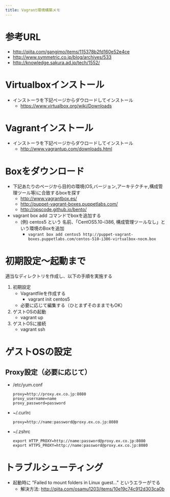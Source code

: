 ```yaml
---
title: Vagrant環境構築メモ
---
```


参考URL
=======

- http://qiita.com/gangimo/items/115378b2fd160e52e4ce
- http://www.symmetric.co.jp/blog/archives/533
- http://knowledge.sakura.ad.jp/tech/1552/


Virtualboxインストール
======================

- インストーラを下記ページからダウロードしてインストール
  - https://www.virtualbox.org/wiki/Downloads


Vagrantインストール
===================

- インストーラを下記ページからダウロードしてインストール
  - http://www.vagrantup.com/downloads.html


Boxをダウンロード
=================

- 下記あたりのページから目的の環境(OS,バージョン,アーキテクチャ,構成管理ツール等)に合致するboxを探す
  - http://www.vagrantbox.es/
  - http://puppet-vagrant-boxes.puppetlabs.com/
  - http://opscode.github.io/bento/
- vagrant box add コマンドでboxを追加する
  - (例) centos5 という 名前、「CentOS5.10-i386, 構成管理ツールなし」という環境のBoxを追加
    - `vagrant box add centos5 http://puppet-vagrant-boxes.puppetlabs.com/centos-510-i386-virtualbox-nocm.box`


初期設定～起動まで
==================

適当なディレクトリを作成し、以下の手順を実施する

1. 初期設定
   - Vagrantfileを作成する
     - vagrant init centos5
   - 必要に応じて編集する（ひとまずそのままでもOK）
2. ゲストOSの起動
   - vagrant up
3. ゲストOSに接続
   - vagrant ssh


ゲストOSの設定
==============

Proxy設定（必要に応じて）
-------------------------

- /etc/yum.conf
  ```
  proxy=http://proxy.ex.co.jp:8080
  proxy_username=name
  proxy_password=password
  ```
- ~/.curlrc
  ```
  proxy=http://name:password@proxy.ex.co.jp:8080
  ```
- ~/.zshrc
  ```
  export HTTP_PROXY=http://name:password@proxy.ex.co.jp:8080
  export HTTPS_PROXY=http://name:password@proxy.ex.co.jp:8080
  ```

トラブルシューティング
======================

- 起動時に "Failed to mount folders in Linux guest..." というエラーがでる
  - 解決方法: http://qiita.com/osamu1203/items/10e19c74c912d303ca0b
